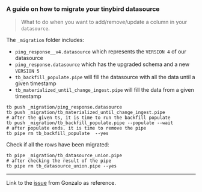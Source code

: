 ### A guide on how to migrate your tinybird datasource

> What to do when you want to add/remove/update a column in your `datasource`.

The `_migration` folder includes:

- `ping_response__v4.datasource` which represents the `VERSION 4` of our
  datasource
- `ping_response.datasource` which has the upgraded schema and a new `VERSION 5`
- `tb_backfill_populate.pipe` will fill the datasource with all the data until a
  given timestamp
- `tb_materialized_until_change_ingest.pipe` will fill the data from a given
  timestamp

```
tb push _migration/ping_response.datasource
tb push _migration/tb_materialized_until_change_ingest.pipe
# after the given ts, it is time to run the backfill populate
tb push _migration/tb_backfill_populate.pipe --populate --wait
# after populate ends, it is time to remove the pipe
tb pipe rm tb_backfill_populate  --yes
```

Check if all the rows have been migrated:

```
tb pipe _migration/tb_datasource_union.pipe
# after checking the result of the pipe
tb pipe rm tb_datasource_union.pipe --yes
```

---

Link to the [issue](https://github.com/openstatusHQ/openstatus/issues/278) from
Gonzalo as reference.

